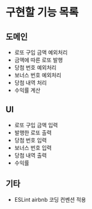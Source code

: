 # 구현할 기능 목록

## 도메인

- 로또 구입 금액 예외처리
- 금액에 따른 로또 발행
- 당첨 번호 예외처리
- 보너스 번호 예외처리
- 당첨 내역 처리
- 수익률 계산

## UI

- 로또 구입 금액 입력
- 발행한 로또 출력
- 당첨 번호 입력
- 보너스 번호 입력
- 당첨 내역 출력
- 수익률

## 기타

- ESLint airbnb 코딩 컨벤션 적용
